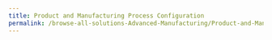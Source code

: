```yaml
---
title: Product and Manufacturing Process Configuration
permalink: /browse-all-solutions-Advanced-Manufacturing/Product-and-Manufacturing-Process-Configuration
---
```


